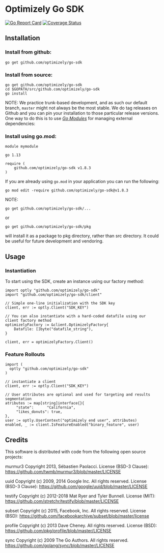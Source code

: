 # Optimizely Go SDK

[![Go Report Card](https://goreportcard.com/badge/github.com/optimizely/go-sdk)](https://goreportcard.com/report/github.com/optimizely/go-sdk)
[![Coverage Status](https://coveralls.io/repos/github/optimizely/go-sdk/badge.svg?branch=master)](https://coveralls.io/github/optimizely/go-sdk?branch=master)

## Installation

### Install from github:

```$sh
go get github.com/optimizely/go-sdk
```

### Install from source:
```$sh
go get github.com/optimizely/go-sdk
cd $GOPATH/src/github.com/optimizely/go-sdk
go install
```

NOTE:
We practice trunk-based development, and as such our default branch, `master` might not always be the most stable. We do tag releases on Github and you can pin your installation to those particular release versions. One way to do this is to use [*Go Modules*](https://blog.golang.org/using-go-modules) for managing external dependencies:

### Install using go.mod:

```
module mymodule

go 1.13

require (
	github.com/optimizely/go-sdk v1.8.3
)
```

If you are already using `go.mod` in your application you can run the following:

```
go mod edit -require github.com/optimizely/go-sdk@v1.8.3
```

NOTE:
```$sh
go get github.com/optimizely/go-sdk/...
```
or
```$sh
go get github.com/optimizely/go-sdk/pkg
```
will install it as a package to pkg directory, rather than src directory. It could be useful for future development and vendoring.

## Usage

### Instantiation
To start using the SDK, create an instance using our factory method:

```
import optly "github.com/optimizely/go-sdk"
import "github.com/optimizely/go-sdk/client"

// Simple one-line initialization with the SDK key
client, err := optly.Client("SDK_KEY")

// You can also instantiate with a hard-coded datafile using our client factory method
optimizelyFactory := &client.OptimizelyFactory{
	Datafile: []byte("datafile_string"),
}

client, err = optimizelyFactory.Client()

```

### Feature Rollouts
```
import (
  optly "github.com/optimizely/go-sdk"
)

// instantiate a client
client, err := optly.Client("SDK_KEY")

// User attributes are optional and used for targeting and results segmentation
atributes := map[string]interface{}{
     "state":      "California",
     "likes_donuts": true,
}, 
user := optly.UserContext("optimizely end user", attributes)
enabled, _ := client.IsFeatureEnabled("binary_feature", user)
```

## Credits

This software is distributed with code from the following open source projects:

murmur3
Copyright 2013, Sébastien Paolacci.
License (BSD-3 Clause): https://github.com/twmb/murmur3/blob/master/LICENSE

uuid
Copyright (c) 2009, 2014 Google Inc. All rights reserved.
License (BSD-3 Clause): https://github.com/google/uuid/blob/master/LICENSE

testify
Copyright (c) 2012-2018 Mat Ryer and Tyler Bunnell.
License (MIT): https://github.com/stretchr/testify/blob/master/LICENSE

subset
Copyright (c) 2015, Facebook, Inc. All rights reserved.
License (BSD): https://github.com/facebookarchive/subset/blob/master/license

profile
Copyright (c) 2013 Dave Cheney. All rights reserved.
License (BSD): https://github.com/pkg/profile/blob/master/LICENSE

sync
Copyright (c) 2009 The Go Authors. All rights reserved.
https://github.com/golang/sync/blob/master/LICENSE
